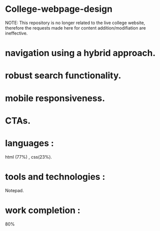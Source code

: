 # College-webpage-design
 NOTE: This repository is no longer related to the live college website, therefore the requests made here for content addition/modifiation are ineffective.

# navigation using a hybrid approach. 
# robust search functionality.
# mobile responsiveness.
# CTAs. 
# languages : 
html (77%) , css(23%). 
# tools and technologies : 
Notepad.
# work completion : 
80%
